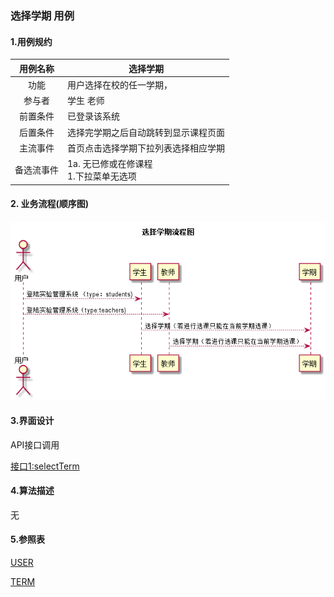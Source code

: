 ### 选择学期 用例 

#### 1.用例规约

| 用例名称 | 选择学期 |
|:------:|------|
| 功能	| 用户选择在校的任一学期，|
| 参与者 | 学生 老师 |
| 前置条件	| 已登录该系统|
| 后置条件	| 选择完学期之后自动跳转到显示课程页面|
| 主流事件	|首页点击选择学期下拉列表选择相应学期 
|备选流事件	| 1a. 无已修或在修课程 <br>1.下拉菜单无选项 |

#### 2. 业务流程(顺序图)
 ![图片](selectTerm.png)
 
#### 3.界面设计
    
API接口调用

[接口1:selectTerm](../接口/selectTerm.md)
    
#### 4.算法描述
无

#### 5.参照表
[USER](../数据库设计.md)

[TERM](../数据库设计.md)
